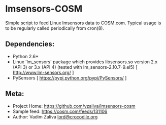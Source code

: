 lmsensors-COSM
===========

Simple script to feed Linux lmsensors data to COSM.com.  Typical usage
is to be regularly called periodically from cron(8).

Dependencies:
------------
* Python 2.6+
* Linux 'lm_sensors' package which provides libsensors.so version 2.x (API 3) or 3.x (API 4) (tested with lm_sensors-2.10.7-9.el5) [ http://www.lm-sensors.org/ ]
* PySensors [ https://pypi.python.org/pypi/PySensors/ ]

Meta:
-------------

* Project Home: https://github.com/vzaliva/lmsensors-cosm
* Sample feed: https://cosm.com/feeds/131106
* Author: Vadim Zaliva <lord@crocodile.org>


